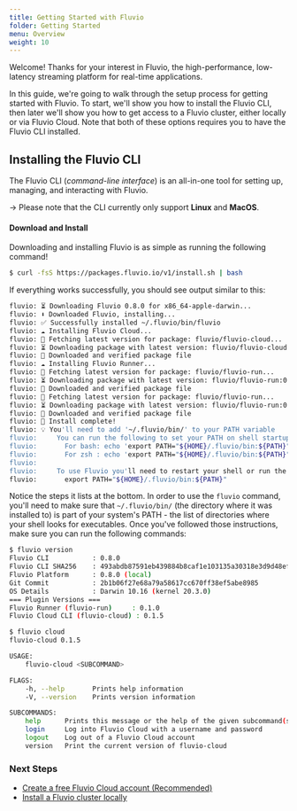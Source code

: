 ```yaml
---
title: Getting Started with Fluvio
folder: Getting Started
menu: Overview
weight: 10
---
```


Welcome! Thanks for your interest in Fluvio, the high-performance, low-latency streaming platform for real-time applications. 

In this guide, we're going to walk through the setup process for getting started with Fluvio.
To start, we'll show you how to install the Fluvio CLI, then later we'll show you how to get access to a Fluvio cluster, either locally or via Fluvio Cloud. Note that both of these options requires you to have the Fluvio CLI installed.

## Installing the Fluvio CLI

The Fluvio CLI (_command-line interface_) is an all-in-one tool for setting
up, managing, and interacting with Fluvio.

-> Please note that the CLI currently only support **Linux** and **MacOS**.

#### Download and Install

Downloading and installing Fluvio is as simple as running the following command!

```bash
$ curl -fsS https://packages.fluvio.io/v1/install.sh | bash
```

If everything works successfully, you should see output similar to this:

```bash
fluvio: ⏳ Downloading Fluvio 0.8.0 for x86_64-apple-darwin...
fluvio: ⬇️ Downloaded Fluvio, installing...
fluvio: ✅ Successfully installed ~/.fluvio/bin/fluvio
fluvio: ☁️ Installing Fluvio Cloud...
fluvio: 🎣 Fetching latest version for package: fluvio/fluvio-cloud...
fluvio: ⏳ Downloading package with latest version: fluvio/fluvio-cloud:0.1.5...
fluvio: 🔑 Downloaded and verified package file
fluvio: ☁️ Installing Fluvio Runner...
fluvio: 🎣 Fetching latest version for package: fluvio/fluvio-run...
fluvio: ⏳ Downloading package with latest version: fluvio/fluvio-run:0.8.0...
fluvio: 🔑 Downloaded and verified package file
fluvio: 🎣 Fetching latest version for package: fluvio/fluvio-run...
fluvio: ⏳ Downloading package with latest version: fluvio/fluvio-run:0.8.0...
fluvio: 🔑 Downloaded and verified package file
fluvio: 🎉 Install complete!
fluvio: 💡 You'll need to add '~/.fluvio/bin/' to your PATH variable
fluvio:     You can run the following to set your PATH on shell startup:
fluvio:       For bash: echo 'export PATH="${HOME}/.fluvio/bin:${PATH}"' >> ~/.bashrc
fluvio:       For zsh : echo 'export PATH="${HOME}/.fluvio/bin:${PATH}"' >> ~/.zshrc
fluvio:
fluvio:     To use Fluvio you'll need to restart your shell or run the following:
fluvio:       export PATH="${HOME}/.fluvio/bin:${PATH}"
```

Notice the steps it lists at the bottom. In order to use the `fluvio` command,
you'll need to make sure that `~/.fluvio/bin/` (the directory where it was installed to)
is part of your system's PATH - the list of directories where your shell looks for
executables. Once you've followed those instructions, make sure you can run the following
commands:

```bash
$ fluvio version
Fluvio CLI           : 0.8.0
Fluvio CLI SHA256    : 493abdb87591eb439884b8caf1e103135a30318e3d9d48efab117fb96b35c67b
Fluvio Platform      : 0.8.0 (local)
Git Commit           : 2b1b06f27e68a79a58617cc670ff38ef5abe8985
OS Details           : Darwin 10.16 (kernel 20.3.0)
=== Plugin Versions ===
Fluvio Runner (fluvio-run)     : 0.1.0
Fluvio Cloud CLI (fluvio-cloud) : 0.1.5
```

```bash
$ fluvio cloud
fluvio-cloud 0.1.5

USAGE:
    fluvio-cloud <SUBCOMMAND>

FLAGS:
    -h, --help       Prints help information
    -V, --version    Prints version information

SUBCOMMANDS:
    help      Prints this message or the help of the given subcommand(s)
    login     Log into Fluvio Cloud with a username and password
    logout    Log out of a Fluvio Cloud account
    version   Print the current version of fluvio-cloud
```

### Next Steps

- [Create a free Fluvio Cloud account (Recommended)]
- [Install a Fluvio cluster locally]

[Create a free Fluvio Cloud account (Recommended)]: ./fluvio-cloud
[Install a Fluvio cluster locally]: ./fluvio-local
